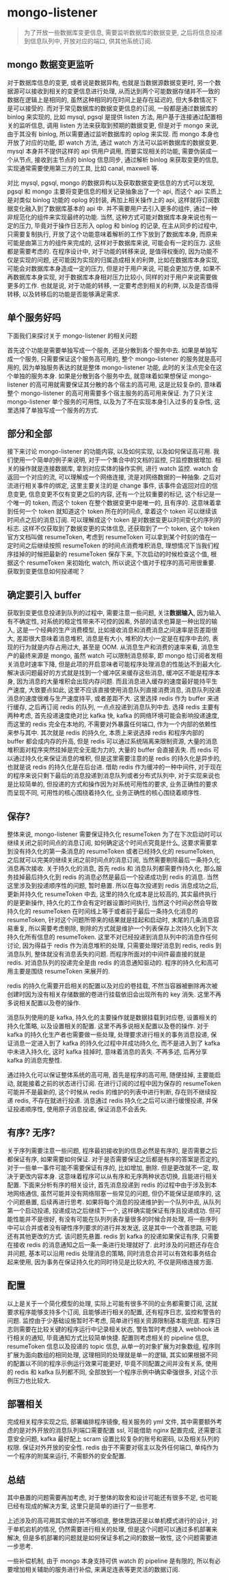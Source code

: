 # mongo-listener

> 为了开放一些数据库变更信息, 需要监听数据库的数据变更, 之后将信息投递到信息队列中, 开放对应的端口, 供其他系统订阅.

## mongo 数据变更监听

对于数据库信息的变更, 或者说是数据异构, 也就是当数据源数据变更时, 另一个数据源可以接收到相关的变更信息进行处理, 从而达到两个可能数据存储并不一致的数据在逻辑上是相同的, 虽然这种相同的在时间上是存在延迟的, 但大多数情况下是可以接受的. 而对于常见数据库的数据变更信息的订阅, 一般都是通过数据库的 binlog 来实现的, 比如 mysql, pgsql 是提供 listen 方法, 用户基于连接通过配置相关的监听信息, 调用 listen 方法来获取到预期的数据变更, 但是对于 mongo 来说, 由于其没有 binlog, 所以需要通过监听数据库的 oplog 来实现. 而 mongo 本身也开放了对应的功能, 即 watch 方法, 通过 watch 方法可以监听数据库的数据变更. mysql 本身并不提供这样的 api 供用户调用, 而要实现相关的功能, 需要伪装成一个从节点, 接收到主节点的 binlog 信息同步, 通过解析 binlog 来获取变更的信息, 实现通常需要使用第三方的工具, 比如 canal, maxwell 等.

对比 mysql, pgsql, mongo 的数据异构以及获取数据变更信息的方式可以发现, pgsql 和 mongo 主要将变更信息的相关记录抽象出了一个 api, 而这个 api 实质上是对类似 binlog 功能的 oplog 的封装, 再加上相关操作上的 api, 这样就将订阅数据变化融入到了数据库基本的 api 中. 并不需要用户去引入更多的组件, 通过一种非规范化的组件来实现最终的功能. 当然, 这种方式可能对数据库本身来说也有一定的压力, 毕竟对于操作日志形入 oplog 和 binlog 的记录, 在主从同步的过程中, 只需要复制执行, 开放了这个功能意味着解析的工作下放到了数据库本身, 而原来可能是由第三方的组件来完成的, 这样对于数据库来说, 可能会有一定的压力. 这些都是需要考虑的. 在程序设计中, 对于功能的转移来说, 是值得权衡的, 因为功能不仅是实现的问题, 还可能因为实现的归属造成相关的利弊, 比如在数据库本身实现, 可能会对数据库本身造成一定的压力, 但是对于用户来说, 可能会更加方便, 如果不再数据库本身实现, 对于数据库本身相对压力比较小, 同样的对于用户来说需要做更多的工作. 也就是说, 对于功能的转移, 一定要考虑到相关的利弊, 以及是否值得转移, 以及转移后的功能是否能够满足需求.

## 单个服务好吗

下面我们来探讨关于 mongo-listener 的相关问题

首先这个功能是需要单独写成一个服务, 还是分散到各个服务中去. 如果是单独写成一个服务, 只需要保证这个服务高可用的, 整个 mongo-listener 的服务就是高可用的, 因为单独服务表达的就是整体 mongo-listener 功能, 此时的关注点完全在这个单独的服务本身. 如果是分散到各个服务中去, 就意味着如果想保证 mongo-listener 的高可用就需要保证其分散的各个宿主的高可用, 这是比较复杂的, 意味着整个 mongo-listener 的高可用需要多个宿主服务的高可用来保证. 为了只关注 mongo-listener 单个服务的可用性, 以及为了不在实现本身引入过多的复杂性, 这里选择了单独写成一个服务的方式.

## 部分和全部

接下来讨论 mongo-listener 的功能内容, 以及如何实现, 以及如何保证高可用. 我们使用一个简单的例子来说明, 对于一个集合中的文档的监控, 只监控数据增加. 相关的操作就是连接数据库, 拿到对应实体的操作实例, 进行 watch 监控. watch 会返回一个对应的流, 可以理解成一个网络连接, 流是对网络数据的一种抽象. 之后对流进行相关事件的绑定, 这里主要关注的是 change 事件, 该事件会返回对应的信息变更, 信息变更不仅有变更之后的内容, 还有一个比较重要的标记, 这个标记是一个唯一的 token, 而这个 token 在整个数据变更中是唯一的, 且有序的. 这意味着拿到任何一个 token 就知道这个 token 所在的时间点, 拿着这个 token 可以继续该时间点之后的消息订阅. 可以理解成这个 token 是对数据变更以时间变化的序列的标志. 这样不仅获取到了数据变更的实体信息, 还获取到了一个 token, 这个 token 官方文档叫做 resumeToken, 考虑到 resumeToken 可以拿到某个时刻的值在一定时间之后继续按照 resumeToken 的时间点消费堆积消息, 理想情况下当我们程序挂掉的时候把最新的 resumeToken 保存下来, 下次启动的时候检查这个值, 根据这个 resumeToken 来初始化 watch, 所以说这个值对于程序的高可用很重要. 获取到变更信息如何投递呢？

## 确定要引入 buffer

获取到变更信息投递到队列的过程中, 需要注意一些问题, 关注**数据输入**, 因为输入有不确定性, 对系统的稳定性带来不可控的因素, 外部的请求也算是一种出现的输入, 这是一个经典的生产消费模型, 比如接收消息和消费消息之间速率是否差距很大, 差距很大意味着消息堆积, 消息是有大小, 堆积的大小一定是在程序中去的, 表现的行为就是内存占用过大, 甚至是 OOM. 从消息生产和消费的速率来看, 消息生产的最终来源是 mongo, 虽然 watch 可以限制消息频率, 即 mongo 给订阅者发相关消息时速率下降, 但是此项的开启意味者可能程序处理消息的性能达不到最大化. 解决该问题最好的方式就是找到一个缓冲区来缓存这些消息, 缓冲区不能是程序本身, 因为消息的大量堆积会出现内存问题. 而且消息进入缓存的速度最好能持平生产速度, 大致要点如此, 这里不应该直接使用消息队列直接消费消息, 消息队列投递消息的速度很难与生产速度持平, 或者差距不大. 这里选择 redis 作为 buffer 来进行缓存, 之后再订阅 redis 的队列, 一点点投递到消息队列中去. 选择 redis 主要有两种考虑, 首先投递速度绝对比 kafka 快, kafka 的网络环境可能会影响投递速度, 而这里的 redis 完全在本地的, 不需要对外暴露任何端口, 作为一个内部的依赖性来参与其中. 其次就是 redis 的持久化, 本质上来说选择 redis 和程序内部的 buffer 都会成内存的升高, 但是 redis 可以通过系统隔离来限制资源, 大量的消息堆积面对程序突然挂掉是完全无能为力的, 大量的 buffer 会直接丢失. 而 redis 可以通过持久化来保证消息的堆积, 但是这里需要注意的是 redis 的持久化是异步的, 也就是说 redis 的持久化是在后台进. 借助 redis 作为缓冲的一种中间件, 对于现在的程序来说只剩下最后的消息投递到消息队列或者分布式队列中, 对于实现来说也是比较简单的, 但投递的方式和操作因为对系统可用性的要求, 业务正确性的要求而呈现不同, 可用性的核心围绕着持久化, 业务正确性的核心围绕着顺序性.

## 保存?

整体来说, mongo-listener 需要保证持久化 resumeToken 为了在下次启动时可以继续关闭之前时间点的消息订阅, 如何确定这个时间点究竟是什么, 这要求需要拿到没有持久化的第一条消息的 resumeToken 或者已经持久化的 resumeToken, 之后就可以完美的继续关闭之前时间点的消息订阅, 当然需要剔除最后一条持久化消息再次接收. 关于持久化的消息, 首先 redis 和 消息队列都需要作持久化, 那么服务挂掉最后持久化到 redis 的消息必然是最后一个投递成功到 redis 的消息. 当然这里涉及到投递顺序性的问题, 暂时悬置. 所以在每次投递到 redis 消息成功之后, 更新并持久化 resumeToken 中去, 这里的持久化成本是比较高的, 其实最终执行的是更新操作, 持久化的工作会有定时器设置时间执行, 当然这个时间必然会导致持久化的 resumeToken 在时间线上等于或者前于最后一条持久化消息的 resumeToken, 针对这个问题所带来的结果就是挂起和启动时, 末尾的几条消息容易重复, 所以需要考虑剔除, 剔除的方式就是维护一个列表保存上次持久化到下次持久化所有信息的 resumeToken. 这里不对已经投递到消息队列中的消息作任何讨论, 因为得益于 redis 作为消息堆积的处理, 只需要处理好消息到 redis, redis 到消息队列, 整体就没有消息丢失的问题. 而程序所面对的中间件最直接的就是 redis. 对消息队列的投递完全是由 redis 的消息通知驱动的. 程序的持久化和高可用主要是围绕 resumeToken 来展开的.

redis 的持久化需要开启相关的配置以及对应的卷挂载, 不然当容器被删除再次被创建时因为没有相关存储数据的卷进行挂载依旧会出现所有的 key 消失. 这里不再多说相关配置以及卷的操作.

消息队列使用的是 kafka, 持久化的主要操作就是数据挂载到对应卷, 设置相关的持久化策略, 以及设置相关的配置. 这里不再多说相关配置以及卷的操作. 对于 kafka 的持久化生产者也需要做一些处理, 处理要求进行相关的事务消息投递, 保证消息一定进入到了 kafka 的持久化过程中并成功持久化, 而不是进入到了 kafka 中未进入持久化, 这时 kafka 挂掉时, 意味着消息的丢失. 不再多述, 后再分享 kafka 的消息完整性.

通过持久化可以保证整体系统的高可用, 首先是程序的高可用, 随便挂掉, 主要能启动, 就能接着之前的状态进行订阅. 在进行订阅的过程中因为保存的 resumeToken 可能并不是最新的, 这个时候从 redis 的维护的列表中进行判断, 存在则不继续投递 redis, 不存在就进行投递. 消息通过 redis 持久化之后可以进行缓慢投递, 并保证投递顺序性, 使用原子消息投递, 保证消息不会丢失.

## 有序? 无序?

关于序列需要注意一些问题, 程序最初接收到的信息必然是有序的, 是否需要之后都保证有序, 如果需要如何保证. 对于是否需要保证之后都是有序的答案是否定的, 对于一些单一事件可能不需要保证有序的, 比如增加, 删除. 但是更改就不一定, 取决于更改内容本身. 这意味着程序可以从有序和无序两种状态切换, 且能进行相关配置. 下面来分析有序的相关设计, 首先消息投递到 redis 的过程中由于涉及到本地网络通信, 虽然可能并没有网络阻塞一些常见的问题, 但仍不能保证是顺序的, 这个问题悬置, 后续再进行思考. 如果将每个消息的投递维护到一个队列中去, 从队列第一个启动投递, 投递成功之后继续下一个, 这样确实能保证有序且投递成功. 但可能性能并不是很好, 有没有可能在队列列表存量很多的时候合并处理, 将一些序列中可以合并或者没有硬性序列要求的进行并发发送, 这是其中一个改善思路, 可能还有其他更改的方式. 该问题先悬置. redis 到 kafka 的投递如果保证有序, 只需要在接收 redis 的消息通知之后一条一条进行处理就好了. 此时涉及的问题还存在合并问题, 基本可以沿用 redis 处理消息的策略, 同时消息合并可以有效和事务结合起来使用, 因为事务在保证持久化的同时待见是比较大的, 不仅是网络连接方面.

## 配置

以上是关于一个简化模型的处理, 实际上可能有很多不同的业务都需要订阅, 这就要求程序能够支持多个订阅, 且能够进行相关的配置, 还有程序日志, 监控和警告的问题. 监控由于少基础设施暂时不考虑, 简单进行相关资源限制基本能兜底. 程序日志则需要在比较关键的程序运行中记录相关状态, 警告暂时考虑接入 webhook 进行相关的通知, 毕竟通知方式比较简单快捷. 配置则考虑相关的 pipeline 信息, resumeToken 信息以及投递的 topic 信息, 从单一的对象扩展为对象数组, 程序则扩展为面向数组的相同处理, 这理相同的处理就是单一的逻辑, 其实如果根据不同的配置以不同的程序示例运行效果可能更好, 毕竟不同配置之间并没有关系, 使用的 redis 和 kafka 队列都不同, 全部放到一个程序示例中确实牵强很多, 对这个示例压力也比较大.

## 部署相关

完成相关程序实现之后, 部署编排程序镜像, 相关服务的 yml 文件, 其中需要额外考虑的是对外开放的消息队列端口需要配置 ssl, 可能借助 nginx 配置完成, 还需要注意安全问题, kafka 最好配上 scram 设置比较复杂的账号和密码, 以及相关队列的权限. 保证对外开放的安全性. redis 由于不需要对宿主以及外任何端口, 单纯作为一个程序的附属来运行, 不需额外的安全配置.

## 总结

其中悬置的问题需要再加考虑, 对于整体的取舍和设计可能还有很多不足, 也可能已经有现成的解决方案, 这里只是简单的进行了一些思考.

上述涉及的高可用其实做的并不够彻底, 整体思路还是以单机模式进行的设计, 对于单机宕机的情况, 仍然需要进行相关的处理, 但是这个问题可以通过多机部署来解决, 但是多机部署的问题就是如何保证多机之间的数据一致性, 这个问题需要进一步思考.

一些补偿机制, 由于 mongo 本身支持可供 watch 的 pipeline 是有限的, 所以有必要增加相关辅助的服务进行补偿, 来满足连表等更灵活的数据订阅.

